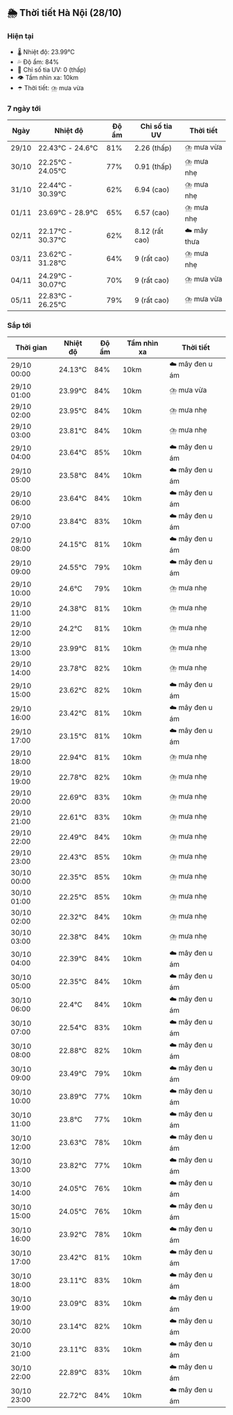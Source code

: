 ## 🌦️ Thời tiết Hà Nội (28/10)

### Hiện tại

- 🌡️ Nhiệt độ: 23.99℃
- 💦 Độ ẩm: 84%
- 🌟 Chỉ số tia UV: 0 (thấp)
- 👁️ Tầm nhìn xa: 10km
- ☂️ Thời tiết: ⛈️ mưa vừa

### 7 ngày tới

| Ngày | Nhiệt độ | Độ ẩm | Chỉ số tia UV | Thời tiết |
| --- | --- | --- | --- | --- |
| 29/10 | 22.43℃ - 24.6℃ | 81% | 2.26 (thấp) | ⛈️ mưa vừa |
| 30/10 | 22.25℃ - 24.05℃ | 77% | 0.91 (thấp) | ⛈️ mưa nhẹ |
| 31/10 | 22.44℃ - 30.39℃ | 62% | 6.94 (cao) | ⛈️ mưa nhẹ |
| 01/11 | 23.69℃ - 28.9℃ | 65% | 6.57 (cao) | ⛈️ mưa nhẹ |
| 02/11 | 22.17℃ - 30.37℃ | 62% | 8.12 (rất cao) | ☁️ mây thưa |
| 03/11 | 23.62℃ - 31.28℃ | 64% | 9 (rất cao) | ⛈️ mưa nhẹ |
| 04/11 | 24.29℃ - 30.07℃ | 70% | 9 (rất cao) | ⛈️ mưa vừa |
| 05/11 | 22.83℃ - 26.25℃ | 79% | 9 (rất cao) | ⛈️ mưa vừa |

### Sắp tới

| Thời gian | Nhiệt độ | Độ ẩm | Tầm nhìn xa | Thời tiết |
| --- | --- | --- | --- | --- |
| 29/10 00:00 | 24.13℃ | 84% | 10km | ☁️ mây đen u ám |
| 29/10 01:00 | 23.99℃ | 84% | 10km | ⛈️ mưa vừa |
| 29/10 02:00 | 23.95℃ | 84% | 10km | ⛈️ mưa nhẹ |
| 29/10 03:00 | 23.81℃ | 84% | 10km | ⛈️ mưa nhẹ |
| 29/10 04:00 | 23.64℃ | 85% | 10km | ☁️ mây đen u ám |
| 29/10 05:00 | 23.58℃ | 84% | 10km | ☁️ mây đen u ám |
| 29/10 06:00 | 23.64℃ | 84% | 10km | ☁️ mây đen u ám |
| 29/10 07:00 | 23.84℃ | 83% | 10km | ☁️ mây đen u ám |
| 29/10 08:00 | 24.15℃ | 81% | 10km | ☁️ mây đen u ám |
| 29/10 09:00 | 24.55℃ | 79% | 10km | ☁️ mây đen u ám |
| 29/10 10:00 | 24.6℃ | 79% | 10km | ⛈️ mưa nhẹ |
| 29/10 11:00 | 24.38℃ | 81% | 10km | ⛈️ mưa nhẹ |
| 29/10 12:00 | 24.2℃ | 81% | 10km | ⛈️ mưa nhẹ |
| 29/10 13:00 | 23.99℃ | 81% | 10km | ⛈️ mưa nhẹ |
| 29/10 14:00 | 23.78℃ | 82% | 10km | ⛈️ mưa nhẹ |
| 29/10 15:00 | 23.62℃ | 82% | 10km | ☁️ mây đen u ám |
| 29/10 16:00 | 23.42℃ | 81% | 10km | ☁️ mây đen u ám |
| 29/10 17:00 | 23.15℃ | 81% | 10km | ☁️ mây đen u ám |
| 29/10 18:00 | 22.94℃ | 81% | 10km | ⛈️ mưa nhẹ |
| 29/10 19:00 | 22.78℃ | 82% | 10km | ⛈️ mưa nhẹ |
| 29/10 20:00 | 22.69℃ | 83% | 10km | ⛈️ mưa nhẹ |
| 29/10 21:00 | 22.61℃ | 83% | 10km | ⛈️ mưa nhẹ |
| 29/10 22:00 | 22.49℃ | 84% | 10km | ⛈️ mưa nhẹ |
| 29/10 23:00 | 22.43℃ | 85% | 10km | ⛈️ mưa nhẹ |
| 30/10 00:00 | 22.35℃ | 85% | 10km | ⛈️ mưa nhẹ |
| 30/10 01:00 | 22.25℃ | 85% | 10km | ⛈️ mưa nhẹ |
| 30/10 02:00 | 22.32℃ | 84% | 10km | ⛈️ mưa nhẹ |
| 30/10 03:00 | 22.38℃ | 84% | 10km | ⛈️ mưa nhẹ |
| 30/10 04:00 | 22.39℃ | 84% | 10km | ☁️ mây đen u ám |
| 30/10 05:00 | 22.35℃ | 84% | 10km | ☁️ mây đen u ám |
| 30/10 06:00 | 22.4℃ | 84% | 10km | ☁️ mây đen u ám |
| 30/10 07:00 | 22.54℃ | 83% | 10km | ☁️ mây đen u ám |
| 30/10 08:00 | 22.88℃ | 82% | 10km | ☁️ mây đen u ám |
| 30/10 09:00 | 23.49℃ | 79% | 10km | ☁️ mây đen u ám |
| 30/10 10:00 | 23.89℃ | 77% | 10km | ☁️ mây đen u ám |
| 30/10 11:00 | 23.8℃ | 77% | 10km | ☁️ mây đen u ám |
| 30/10 12:00 | 23.63℃ | 78% | 10km | ☁️ mây đen u ám |
| 30/10 13:00 | 23.82℃ | 77% | 10km | ☁️ mây đen u ám |
| 30/10 14:00 | 24.05℃ | 76% | 10km | ☁️ mây đen u ám |
| 30/10 15:00 | 24.05℃ | 76% | 10km | ☁️ mây đen u ám |
| 30/10 16:00 | 23.92℃ | 78% | 10km | ☁️ mây đen u ám |
| 30/10 17:00 | 23.42℃ | 81% | 10km | ☁️ mây đen u ám |
| 30/10 18:00 | 23.11℃ | 83% | 10km | ☁️ mây đen u ám |
| 30/10 19:00 | 23.09℃ | 83% | 10km | ☁️ mây đen u ám |
| 30/10 20:00 | 23.14℃ | 82% | 10km | ☁️ mây đen u ám |
| 30/10 21:00 | 23.11℃ | 83% | 10km | ☁️ mây đen u ám |
| 30/10 22:00 | 22.89℃ | 83% | 10km | ☁️ mây đen u ám |
| 30/10 23:00 | 22.72℃ | 84% | 10km | ☁️ mây đen u ám |
